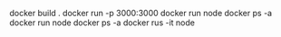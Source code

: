 docker build .
docker run -p 3000:3000 
docker run node
docker ps -a
docker run node
docker ps -a
docker rus -it node